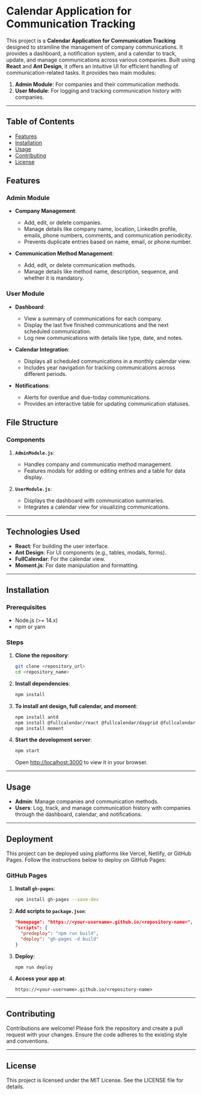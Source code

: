 # Calendar Application for Communication Tracking

This project is a **Calendar Application for Communication Tracking** designed to stramline the management of company communications. It provides a dashboard, a notification system, and a calendar to track, update, and manage communications across various companies. Built using **React** and **Ant Design**, it offers an intuitive UI for efficient handling of communication-related tasks.
It provides two main modules:

1. **Admin Module**: For companies and their communication methods.
2. **User Module**: For logging and tracking communication history with companies.

---

## Table of Contents
- [Features](#features)
- [Installation](#installation)
- [Usage](#usage)
- [Contributing](#contributing)
- [License](#license)


## Features

### Admin Module

- **Company Management**:
  - Add, edit, or delete companies.
  - Manage details like company name, location, LinkedIn profile, emails, phone numbers, comments, and communication periodicity.
  - Prevents duplicate entries based on name, email, or phone number.
 
- **Communication Method Management**:
  - Add, edit, or delete communication methods.
  - Manage details like method name, description, sequence, and whether it is mandatory.

### User Module

- **Dashboard**:
  - View a summary of communications for each company.
  - Display the last five finished communications and the next scheduled communication.
  - Log new communications with details like type, date, and notes.

- **Calendar Integration**:
  - Displays all scheduled communications in a monthly calendar view.
  - Includes year navigation for tracking communications across different periods.
 
- **Notifications**:
  - Alerts for overdue and due-today communications.
  - Provides an interactive table for updating communication statuses.

## File Structure

### Components

1. **`AdminModule.js`**:
   - Handles company and communicatio method management.
   - Features modals for adding or editing entries and a table for data display.

2. **`UserModule.js`**:
   - Displays the dashboard with communication summaries.
   - Integrates a calendar view for visualizing communications.

---

## Technologies Used

- **React**: For building the user interface.
- **Ant Design**: For UI components (e.g., tables, modals, forms).
- **FullCalendar**: For the calendar view.
- **Moment.js**: For date manipulation and formatting.

---

## Installation

### Prerequisites
- Node.js (>= 14.x)
- npm or yarn

### Steps

1. **Clone the repository**:
   ```bash
   git clone <repository_url>
   cd <repository_name>
   ```

2. **Install dependencies**:
   ```bash
   npm install
   ```

3. **To install ant design, full calendar, and moment**:
   ```bash
   npm install antd
   npm install @fullcalendar/react @fullcalendar/daygrid @fullcalendar/timegrid @fullcalendar/interaction
   npm install moment
   ```

3. **Start the development server**:
   ```bash
   npm start
   ```
   
   Open [http://localhost:3000](http://localhost:3000) to view it in your browser.

---

## Usage

- **Admin**: Manage companies and communication methods.
- **Users**: Log, track, and manage communication history with companies through the dashboard, calendar, and notifications.

---

## Deployment

This project can be deployed using platforms like Vercel, Netlify, or GitHub Pages. Follow the instructions below to deploy on GitHub Pages:

### GitHub Pages

1. **Install `gh-pages`**:
   ```bash
   npm install gh-pages --save-dev
   ```
   
2. **Add scripts to `package.json`**:
   ```json
   "homepage": "https://<your-username>.github.io/<repository-name>",
   "scripts": {
     "predeploy": "npm run build",
     "deploy": "gh-pages -d build"
   }
   ```
   
3. **Deploy**:
   ```bash
   npm run deploy
   ```
   
4. **Access your app at**:
   ```
   https://<your-username>.github.io/<repository-name>
   ```

---

## Contributing

Contributions are welcome! Please fork the repository and create a pull request with your changes. Ensure the code adheres to the existing style and conventions.

---

## License

This project is licensed under the MIT License. See the LICENSE file for details.
